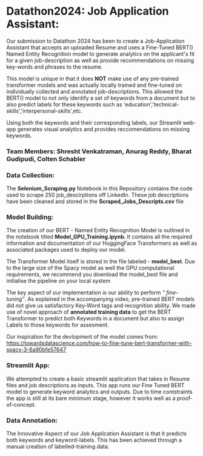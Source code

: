 # Datathon2024: Job Application Assistant:

Our submission to Datathon 2024 has been to create a Job-Application Assistant that accepts an uploaded Resume and uses a Fine-Tuned BERT() Named Entity Recognition model to generate analytics on the applicant's fit for a given job-description as well as provide recommendations on missing key-words and phrases to the resume. 

This model is unique in that it does **NOT** make use of any pre-trained transformer models and was actually locally trained and fine-tuned on individually collected and annotated job-descriptions. This allowed the BERT() model to not only identify a set of keywords from a document but to also predict labels for these keywords such as 'education','technical-skills','interpersonal-skills',etc. 

Using both the keywords and their corresponding labels, our Streamlit web-app generates visual analytics and provides reccomendations on missing keywords. 

### Team Members: Shresht Venkatraman, Anurag Reddy, Bharat Gudipudi, Colten Schabler

### Data Collection:

The **Selenium_Scraping.py** Notebook in this Repository contains the code used to scrape 250 job_descirptions off LinkedIn. These job descriptions have been cleaned and stored in the **Scraped_Jobs_Descripts.csv** file

### Model Building:

The creation of our BERT - Named Entity Recognition Model is outlined in the notebook titled **Model_GPU_Training.ipynb**. It contains all the required information and documentation of our HuggingFace Transformers as well as associated packages used to deploy our model. 

The Transformer Model itself is stored in the file labeled - **model_best**. Due to the large size of the Spacy model as well the GPU computational requirements, we recommend you download the model_best file and initialise the pipeline on your local system 

The key aspect of our implementation is our ability to perform *" fine-tuning"*. As explained in the accompanying video, pre-trained BERT models did not give us satisfactory Key-Word tags and recognition ability. We made use of novel approach of **annotated training data** to get the BERT Transformer to predict both Keywords in a document but also to assign Labels to those keywords for assesment. 

Our inspiration for the devlopment of the model comes from: https://towardsdatascience.com/how-to-fine-tune-bert-transformer-with-spacy-3-6a90bfe57647

### Streamlit App:

We attempted to create a basic streamlit application that takes in Resume files and job descriptions as inputs. This app runs our Fine Tuned BERT model to generate keyword analytics and outputs. Due to time contstraints the app is still at its bare minimum stage, however it works well as a proof-of-concept. 

### Data Annotation:
The Innovative Aspect of our Job Application Assistant is that it predicts both keywords and keyword-labels. This has been achieved through a manual creation of labelled-training data. 
